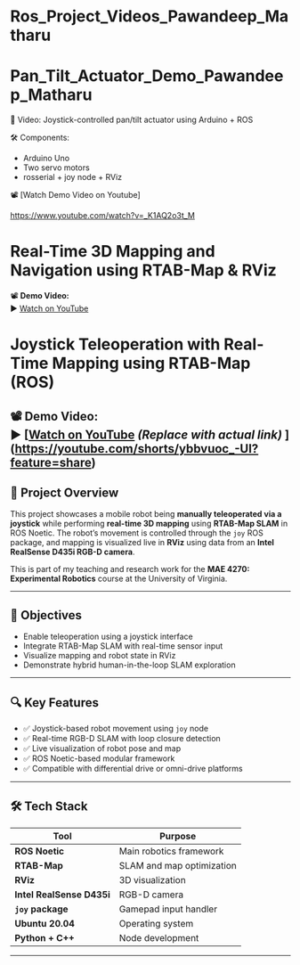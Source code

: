 # Ros_Project_Videos_Pawandeep_Matharu

# Pan_Tilt_Actuator_Demo_Pawandeep_Matharu

🎥 Video: Joystick-controlled pan/tilt actuator using Arduino + ROS

🛠️ Components:
- Arduino Uno
- Two servo motors
- rosserial + joy node + RViz

📽️ [Watch Demo Video on Youtube]

https://www.youtube.com/watch?v=_K1AQ2o3t_M

# Real-Time 3D Mapping and Navigation using RTAB-Map & RViz

📽️ **Demo Video:**  
▶️ [Watch on YouTube](https://youtu.be/7RBDBA6pTGQ)


# Joystick Teleoperation with Real-Time Mapping using RTAB-Map (ROS)

📽️ **Demo Video:**  
▶️ [[Watch on YouTube](https://youtu.be/your-video-id) *(Replace with actual link)*
](https://youtube.com/shorts/ybbvuoc_-UI?feature=share)
---

## 🧠 Project Overview

This project showcases a mobile robot being **manually teleoperated via a joystick** while performing **real-time 3D mapping** using **RTAB-Map SLAM** in ROS Noetic. The robot’s movement is controlled through the `joy` ROS package, and mapping is visualized live in **RViz** using data from an **Intel RealSense D435i RGB-D camera**.

This is part of my teaching and research work for the **MAE 4270: Experimental Robotics** course at the University of Virginia.

---

## 🎯 Objectives

- Enable teleoperation using a joystick interface
- Integrate RTAB-Map SLAM with real-time sensor input
- Visualize mapping and robot state in RViz
- Demonstrate hybrid human-in-the-loop SLAM exploration

---

## 🔍 Key Features

- ✅ Joystick-based robot movement using `joy` node
- ✅ Real-time RGB-D SLAM with loop closure detection
- ✅ Live visualization of robot pose and map
- ✅ ROS Noetic-based modular framework
- ✅ Compatible with differential drive or omni-drive platforms

---

## 🛠️ Tech Stack

| Tool | Purpose |
|------|---------|
| **ROS Noetic** | Main robotics framework |
| **RTAB-Map** | SLAM and map optimization |
| **RViz** | 3D visualization |
| **Intel RealSense D435i** | RGB-D camera |
| **`joy` package** | Gamepad input handler |
| **Ubuntu 20.04** | Operating system |
| **Python + C++** | Node development |

---


